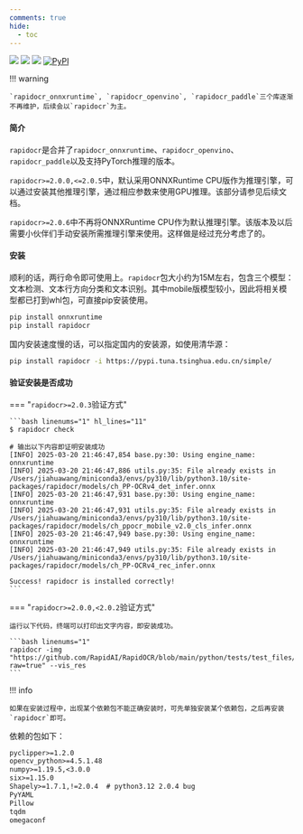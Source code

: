 ```yaml
---
comments: true
hide:
  - toc
---
```


<a href=""><img src="https://img.shields.io/badge/Python->=3.6,<3.13-aff.svg"></a>
<a href=""><img src="https://img.shields.io/badge/OS-Linux%2C%20Win%2C%20Mac-pink.svg"></a>
<a href="https://pepy.tech/project/rapidocr"><img src="https://static.pepy.tech/personalized-badge/rapidocr?period=total&units=abbreviation&left_color=grey&right_color=blue&left_text=🔥%20Downloads%20rapidocr"></a>
<a href="https://pypi.org/project/rapidocr/"><img alt="PyPI" src="https://img.shields.io/pypi/v/rapidocr"></a>

!!! warning

    `rapidocr_onnxruntime`, `rapidocr_openvino`, `rapidocr_paddle`三个库逐渐不再维护，后续会以`rapidocr`为主。

#### 简介

`rapidocr`是合并了`rapidocr_onnxruntime`、`rapidocr_openvino`、`rapidocr_paddle`以及支持PyTorch推理的版本。

`rapidocr>=2.0.0,<=2.0.5`中，默认采用ONNXRuntime CPU版作为推理引擎，可以通过安装其他推理引擎，通过相应参数来使用GPU推理。该部分请参见后续文档。

`rapidocr>=2.0.6`中不再将ONNXRuntime CPU作为默认推理引擎。该版本及以后需要小伙伴们手动安装所需推理引擎来使用。这样做是经过充分考虑了的。

#### 安装

顺利的话，两行命令即可使用上。`rapidocr`包大小约为15M左右，包含三个模型：文本检测、文本行方向分类和文本识别。其中mobile版模型较小，因此将相关模型都已打到whl包，可直接pip安装使用。

```bash linenums="1"
pip install onnxruntime
pip install rapidocr
```

国内安装速度慢的话，可以指定国内的安装源，如使用清华源：

```bash linenums="1"
pip install rapidocr -i https://pypi.tuna.tsinghua.edu.cn/simple/
```

#### 验证安装是否成功

=== "`rapidocr>=2.0.3`验证方式"

    ```bash linenums="1" hl_lines="11"
    $ rapidocr check

    # 输出以下内容即证明安装成功
    [INFO] 2025-03-20 21:46:47,854 base.py:30: Using engine_name: onnxruntime
    [INFO] 2025-03-20 21:46:47,886 utils.py:35: File already exists in /Users/jiahuawang/miniconda3/envs/py310/lib/python3.10/site-packages/rapidocr/models/ch_PP-OCRv4_det_infer.onnx
    [INFO] 2025-03-20 21:46:47,931 base.py:30: Using engine_name: onnxruntime
    [INFO] 2025-03-20 21:46:47,931 utils.py:35: File already exists in /Users/jiahuawang/miniconda3/envs/py310/lib/python3.10/site-packages/rapidocr/models/ch_ppocr_mobile_v2.0_cls_infer.onnx
    [INFO] 2025-03-20 21:46:47,949 base.py:30: Using engine_name: onnxruntime
    [INFO] 2025-03-20 21:46:47,949 utils.py:35: File already exists in /Users/jiahuawang/miniconda3/envs/py310/lib/python3.10/site-packages/rapidocr/models/ch_PP-OCRv4_rec_infer.onnx

    Success! rapidocr is installed correctly!
    ```

=== "`rapidocr>=2.0.0,<2.0.2`验证方式"

    运行以下代码，终端可以打印出文字内容，即安装成功。

    ```bash linenums="1"
    rapidocr -img "https://github.com/RapidAI/RapidOCR/blob/main/python/tests/test_files/ch_en_num.jpg?raw=true" --vis_res
    ```

!!! info

    如果在安装过程中，出现某个依赖包不能正确安装时，可先单独安装某个依赖包，之后再安装`rapidocr`即可。

依赖的包如下：

```txt linenums="1"
pyclipper>=1.2.0
opencv_python>=4.5.1.48
numpy>=1.19.5,<3.0.0
six>=1.15.0
Shapely>=1.7.1,!=2.0.4  # python3.12 2.0.4 bug
PyYAML
Pillow
tqdm
omegaconf
```
